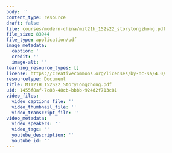 ```yaml
---
body: ''
content_type: resource
draft: false
file: courses/modern-china/mit21h_152s22_storytongzhong.pdf
file_size: 83944
file_type: application/pdf
image_metadata:
  caption: ''
  credit: ''
  image-alt: ''
learning_resource_types: []
license: https://creativecommons.org/licenses/by-nc-sa/4.0/
resourcetype: Document
title: MIT21H_152S22_StoryTongzhong.pdf
uid: 1455f8af-7c83-48cb-bbbb-924d2f713c81
video_files:
  video_captions_file: ''
  video_thumbnail_file: ''
  video_transcript_file: ''
video_metadata:
  video_speakers: ''
  video_tags: ''
  youtube_description: ''
  youtube_id: ''
---
```

